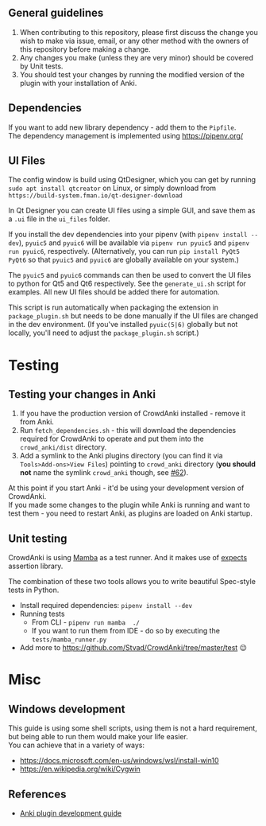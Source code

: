 ## General guidelines

1. When contributing to this repository, please first discuss the change you wish to make via issue, 
email, or any other method with the owners of this repository before making a change.
1. Any changes you make (unless they are very minor) should be covered by Unit tests.
1. You should test your changes by running the modified version of the plugin with your installation 
of Anki. 

## Dependencies

If you want to add new library dependency - add them to the `Pipfile`.  
The dependency management is implemented using https://pipenv.org/

## UI Files
The config window is build using QtDesigner, which you can get by running 
`sudo apt install qtcreator` 
on Linux, or simply download from `https://build-system.fman.io/qt-designer-download`

In Qt Designer you can create UI files using a simple GUI, and save them as a `.ui` file in the `ui_files` folder.

If you install the dev dependencies into your pipenv (with `pipenv install --dev`), `pyuic5` and
`pyuic6` will be available via `pipenv run pyuic5` and `pipenv run pyuic6`, respectively.
(Alternatively, you can run `pip install PyQt5 PyQt6` so that `pyuic5` and `pyuic6` are globally
available on your system.)

The `pyuic5` and `pyuic6` commands can then be used to convert the UI files to python for Qt5 and
Qt6 respectively.  See the `generate_ui.sh` script for examples.
All new UI files should be added there for automation.

This script is run automatically when packaging the extension in `package_plugin.sh`
but needs to be done manually if the UI files are changed in the dev environment.
(If you've installed `pyuic(5|6)` globally but not locally, you'll need to adjust the
`package_plugin.sh` script.)

# Testing 
## Testing your changes in Anki
 
1. If you have the production version of CrowdAnki installed - remove it from Anki. 
1. Run `fetch_dependencies.sh` - this will download the dependencies required for CrowdAnki to 
operate and put them into the `crowd_anki/dist` directory.
1. Add a symlink to the Anki plugins directory (you can find it via `Tools>Add-ons>View Files`)
pointing to `crowd_anki` directory (**you should not** name the symlink `crowd_anki` though, see 
[#62](https://github.com/Stvad/CrowdAnki/issues/62)).

At this point if you start Anki - it'd be using your development version of CrowdAnki.  
If you made some changes to the plugin while Anki is running and want to test them - you need to 
restart Anki, as plugins are loaded on Anki startup.


## Unit testing
CrowdAnki is using [Mamba](https://github.com/nestorsalceda/mamba) as a test runner. 
And it makes use of [expects](https://github.com/jaimegildesagredo/expects) assertion library.

The combination of these two tools allows you to write beautiful Spec-style tests in Python. 
 
* Install required dependencies: `pipenv install --dev`
* Running tests 
    * From CLI -  `pipenv run mamba  ./`
    * If you want to run them from IDE - do so by executing the `tests/mamba_runner.py`
* Add more to https://github.com/Stvad/CrowdAnki/tree/master/test 😉 

# Misc
## Windows development

This guide is using some shell scripts, using them is not a hard requirement, but being able to run them 
would make your life easier.  
You can achieve that in a variety of ways:
* https://docs.microsoft.com/en-us/windows/wsl/install-win10
* https://en.wikipedia.org/wiki/Cygwin 


## References
* [Anki plugin development guide](https://apps.ankiweb.net/docs/addons.html)
